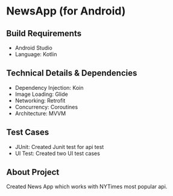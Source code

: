 # NewsApp (for Android)

## Build Requirements
+ Android Studio
+ Language: Kotlin

## Technical Details & Dependencies
+ Dependency Injection: Koin
+ Image Loading: Glide
+ Networking: Retrofit
+ Concurrency: Coroutines 
+ Architecture: MVVM
  
## Test Cases
+ JUnit: Created Junit test for api test
+ UI Test: Created two UI test cases

## About Project
Created News App which works with NYTimes most popular api.


